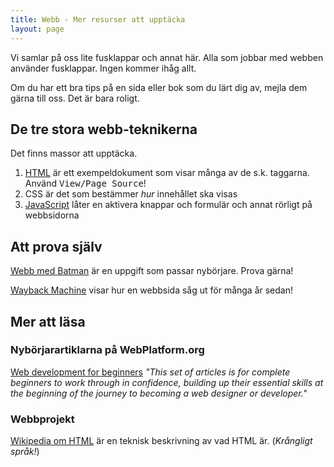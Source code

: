 ```yaml
---
title: Webb - Mer resurser att upptäcka
layout: page
---
```


Vi samlar på oss lite fusklappar och annat här. Alla som jobbar med webben
använder fusklappar. Ingen kommer ihåg allt.

Om du har ett bra tips på en sida eller bok som du lärt dig av, mejla dem gärna
till oss. Det är bara roligt.

## De tre stora webb-teknikerna

Det finns massor att upptäcka.

1. [HTML](/web_html.html) är ett exempeldokument som visar många av de s.k. taggarna. Använd <kbd>View/Page Source</kbd>!
1. CSS är det som bestämmer <em>hur</em> innehållet ska visas
1. [JavaScript](/web_js.html) låter en aktivera knappar och formulär och annat rörligt på webbsidorna

## Att prova själv

[Webb med Batman](/web_batman.html) är en uppgift som passar nybörjare. Prova gärna!

[Wayback Machine](/web_wayback.html) visar hur en webbsida såg ut för många år sedan!

## Mer att läsa

### Nybörjarartiklarna på WebPlatform.org

[Web development for beginners](http://docs.webplatform.org/wiki/beginners) *"This set of articles is for complete beginners to work through in confidence, building up their essential skills at the beginning of the journey to becoming a web designer or developer."*

### Webbprojekt


[Wikipedia om HTML](http://sv.wikipedia.org/wiki/HTML) är en teknisk beskrivning
av vad HTML är. (<em>Krångligt språk!</em>)